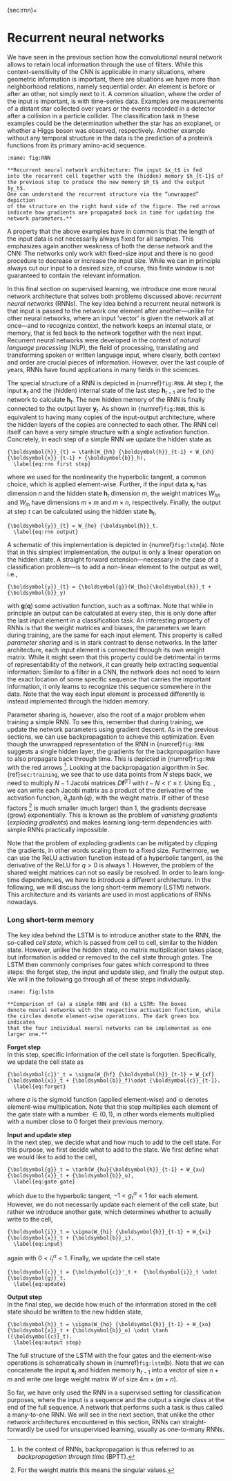 
(sec:rnn)=
# Recurrent neural networks


We have seen in the previous section how the convolutional neural
network allows to retain local information through the use of filters.
While this context-sensitivity of the CNN is applicable in many
situations, where geometric information is important, there are
situations we have more than neighborhood relations, namely sequential
order. An element is before or after an other, not simply next to it. A
common situation, where the order of the input is important, is with
time-series data. Examples are measurements of a distant star collected
over years or the events recorded in a detector after a collision in a
particle collider. The classification task in these examples could be
the determination whether the star has an exoplanet, or whether a Higgs
boson was observed, respectively. Another example without any temporal
structure in the data is the prediction of a protein’s functions from
its primary amino-acid sequence.

```{figure} ../../_static/lecture_specific/supervised-ml_w_NN/rnn.png
:name: fig:RNN

**Recurrent neural network architecture: The input $x_t$ is fed
into the recurrent cell together with the (hidden) memory $h_{t-1}$ of
the previous step to produce the new memory $h_t$ and the output $y_t$.
One can understand the recurrent structure via the “unwrapped” depiction
of the structure on the right hand side of the figure. The red arrows
indicate how gradients are propagated back in time for updating the
network parameters.**
```

A property that the above examples have in common is that the length of
the input data is not necessarily always fixed for all samples. This
emphasizes again another weakness of both the dense network and the CNN:
The networks only work with fixed-size input and there is no good
procedure to decrease or increase the input size. While we can in
principle always cut our input to a desired size, of course, this finite
window is not guaranteed to contain the relevant information.

In this final section on supervised learning, we introduce one more
neural network architecture that solves both problems discussed above:
*recurrent neural networks* (RNNs). The key idea behind a recurrent
neural network is that input is passed to the network one element after
another—unlike for other neural networks, where an input ’vector’ is
given the network all at once—and to recognize context, the network
keeps an internal state, or memory, that is fed back to the network
together with the next input. Recurrent neural networks were developed
in the context of *natural language processing* (NLP), the field of
processing, translating and transforming spoken or written language
input, where clearly, both context and order are crucial pieces of
information. However, over the last couple of years, RNNs have found
applications in many fields in the sciences.

The special structure of a RNN is depicted in {numref}`fig:RNN`. At step
$t$, the input ${\boldsymbol{x}}_t$ and the (hidden) internal state of
the last step ${\boldsymbol{h}}_{t-1}$ are fed to the network to
calculate ${\boldsymbol{h}}_t$. The new hidden memory of the RNN is
finally connected to the output layer ${\boldsymbol{y}}_t$. As shown in
{numref}`fig:RNN`, this is equivalent to having many copies of the
input-output architecture, where the hidden layers of the copies are
connected to each other. The RNN cell itself can have a very simple
structure with a single activation function. Concretely, in each step of
a simple RNN we update the hidden state as
```{math}
{\boldsymbol{h}}_{t} = \tanh(W_{hh} {\boldsymbol{h}}_{t-1} + W_{xh} {\boldsymbol{x}}_{t-1} + {\boldsymbol{b}}_h),
  \label{eq:rnn first step}
```
where we used for the nonlinearity the
hyperbolic tangent, a common choice, which is applied element-wise.
Further, if the input data ${\boldsymbol{x}}_t$ has dimension $n$ and
the hidden state ${\boldsymbol{h}}_t$ dimension $m$, the weight matrices
$W_{hh}$ and $W_{ih}$ have dimensions $m\times m$ and $m\times n$,
respectively. Finally, the output at step $t$ can be calculated using
the hidden state ${\boldsymbol{h}}_t$,
```{math}
{\boldsymbol{y}}_{t} = W_{ho} {\boldsymbol{h}}_t.
  \label{eq:rnn output}
```
A schematic of this implementation is depicted
in {numref}`fig:lstm`(a). Note that in this simplest implementation, the
output is only a linear operation on the hidden state. A straight
forward extension—necessary in the case of a classification problem—is
to add a non-linear element to the output as well, i.e.,
```{math}
{\boldsymbol{y}}_{t} = {\boldsymbol{g}}(W_{ho}{\boldsymbol{h}}_t + {\boldsymbol{b}}_y)
```
with ${\boldsymbol{g}}({\boldsymbol{q}})$ some activation function, such
as a softmax. Note that while in principle an output can be calculated
at every step, this is only done after the last input element in a
classification task. An interesting property of RNNs is that the weight
matrices and biases, the parameters we learn during training, are the
same for each input element. This property is called *parameter sharing*
and is in stark contrast to dense networks. In the latter architecture,
each input element is connected through its own weight matrix. While it
might seem that this property could be detrimental in terms of
representability of the network, it can greatly help extracting
sequential information: Similar to a filter in a CNN, the network does
not need to learn the exact location of some specific sequence that
carries the important information, it only learns to recognize this
sequence somewhere in the data. Note that the way each input element is
processed differently is instead implemented through the hidden memory.

Parameter sharing is, however, also the root of a major problem when
training a simple RNN. To see this, remember that during training, we
update the network parameters using gradient descent. As in the previous
sections, we can use backpropagation to achieve this optimization. Even
though the unwrapped representation of the RNN in {numref}`fig:RNN`
suggests a single hidden layer, the gradients for the backpropagation
have to also propagate back through time. This is depicted in
{numref}`fig:RNN` with the red arrows [^1]. Looking at the
backpropagation algorithm in Sec. {ref}`sec:training`, we see that to use
data points from $N$ steps back, we need to multiply $N-1$ Jacobi
matrices $D{\boldsymbol{f}}^{[t']}$ with $t-N < t' \leq t$. Using Eq. ,
we can write each Jacobi matrix as a product of the derivative of the
activation function, $\partial_q \tanh(q)$, with the weight matrix. If
either of these factors [^2] is much smaller (much larger) than $1$, the
gradients decrease (grow) exponentially. This is known as the problem of
*vanishing gradients* (*exploding gradients*) and makes learning
long-term dependencies with simple RNNs practically impossible.

Note that the problem of exploding gradients can be mitigated by
clipping the gradients, in other words scaling them to a fixed size.
Furthermore, we can use the ReLU activation function instead of a
hyperbolic tangent, as the derivative of the ReLU for $q>0$ is always 1.
However, the problem of the shared weight matrices can not so easily be
resolved. In order to learn long-time dependencies, we have to introduce
a different architecture. In the following, we will discuss the long
short-term memory (LSTM) network. This architecture and its variants are
used in most applications of RNNs nowadays.

### Long short-term memory

The key idea behind the LSTM is to introduce another state to the RNN,
the so-called *cell state*, which is passed from cell to cell, similar
to the hidden state. However, unlike the hidden state, no matrix
multiplication takes place, but information is added or removed to the
cell state through *gates*. The LSTM then commonly comprises four gates
which correspond to three steps: the forget step, the input and update
step, and finally the output step. We will in the following go through
all of these steps individually.


```{figure} ../../_static/lecture_specific/supervised-ml_w_NN/lstm.png
:name: fig:lstm

**Comparison of (a) a simple RNN and (b) a LSTM: The boxes
denote neural networks with the respective activation function, while
the circles denote element-wise operations. The dark green box indicates
that the four individual neural networks can be implemented as one
larger one.**
```


**Forget step**\
In this step, specific information of the cell state is forgotten.
Specifically, we update the cell state as
```{math}
{\boldsymbol{c}}'_t = \sigma(W_{hf} {\boldsymbol{h}}_{t-1} + W_{xf} {\boldsymbol{x}}_t + {\boldsymbol{b}}_f)\odot {\boldsymbol{c}}_{t-1}.
  \label{eq:forget}
```
where $\sigma$ is the sigmoid function (applied
element-wise) and $\odot$ denotes element-wise multiplication. Note that
this step multiplies each element of the gate state with a number
$\in(0,1)$, in other words elements multiplied with a number close to
$0$ forget their previous memory.

**Input and update step**\
In the next step, we decide what and how much to add to the cell state.
For this purpose, we first decide what to add to the state. We first
define what we would like to add to the cell,
```{math}
{\boldsymbol{g}}_t = \tanh(W_{hu}{\boldsymbol{h}}_{t-1} + W_{xu} {\boldsymbol{x}}_t + {\boldsymbol{b}}_u),
  \label{eq:gate gate}
```
which due to the hyperbolic tangent,
$-1 < g^\alpha_t < 1$ for each element. However, we do not necessarily
update each element of the cell state, but rather we introduce another
gate, which determines whether to actually write to the cell,
```{math}
{\boldsymbol{i}}_t = \sigma(W_{hi} {\boldsymbol{h}}_{t-1} + W_{xi} {\boldsymbol{x}}_t + {\boldsymbol{b}}_i),
  \label{eq:input}
```
again with $0<i^\alpha_t < 1$. Finally, we update
the cell state
```{math}
{\boldsymbol{c}}_t = {\boldsymbol{c}}'_t +  {\boldsymbol{i}}_t \odot {\boldsymbol{g}}_t.
  \label{eq:update}
```

**Output step**\
In the final step, we decide how much of the information stored in the
cell state should be written to the new hidden state,
```{math}
{\boldsymbol{h}}_t = \sigma(W_{ho} {\boldsymbol{h}}_{t-1} + W_{xo} {\boldsymbol{x}}_t + {\boldsymbol{b}}_o) \odot \tanh ({\boldsymbol{c}}_t).
  \label{eq:output step}
```

The full structure of the LSTM with the four gates and the element-wise
operations is schematically shown in {numref}`fig:lstm`(b). Note that we
can concatenate the input ${\boldsymbol{x}}_t$ and hidden memory
${\boldsymbol{h}}_{t-1}$ into a vector of size $n+m$ and write one large
weight matrix $W$ of size $4m \times (m+n)$.

So far, we have only used the RNN in a supervised setting for
classification purposes, where the input is a sequence and the output a
single class at the end of the full sequence. A network that performs
such a task is thus called a many-to-one RNN. We will see in the next
section, that unlike the other network architectures encountered in this
section, RNNs can straight-forwardly be used for unsupervised learning,
usually as one-to-many RNNs.

[^1]: In the context of RNNs, backpropagation is thus referred to as
    *backpropagation through time* (BPTT).

[^2]: For the weight matrix this means the singular values.
